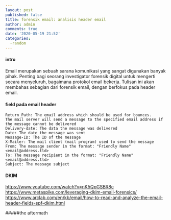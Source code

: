 ```yaml
---
layout: post
published: false
title: forensik email: analisis header email
author: admin
comments: true
date: '2020-05-19 21:52'
categories:
  -random
---
```

#### intro
Email merupakan sebuah sarana komunikasi yang sangat digunakan banyak pihak. Penting bagi seorang investigator forensik digital untuk mengerti secara menyeluruh, bagaimana protokol email bekerja. Tulisan ini akan membahas sebagian dari forensik email, dengan berfokus pada header email.
<!--more-->


#### field pada email header

    Return Path: The email address which should be used for bounces.
    The mail server will send a message to the specified email address if the message cannot be delivered
    Delivery-date: The data the message was delivered
    Date: The date the message was sent
    Message-ID: The ID of the message
    X-Mailer: The mail client (mail program) used to send the message
    From: The message sender in the format: "Friendly Name" <email@address.tld>
    To: The message recipient in the format: "Friendly Name" <email@address.tld>
    Subject: The message subject


#### DKIM


https://www.youtube.com/watch?v=nK5QpGSBR8c
https://www.metaspike.com/leveraging-dkim-email-forensics/
https://www.arclab.com/en/kb/email/how-to-read-and-analyze-the-email-header-fields-spf-dkim.html


#####the aftermath
